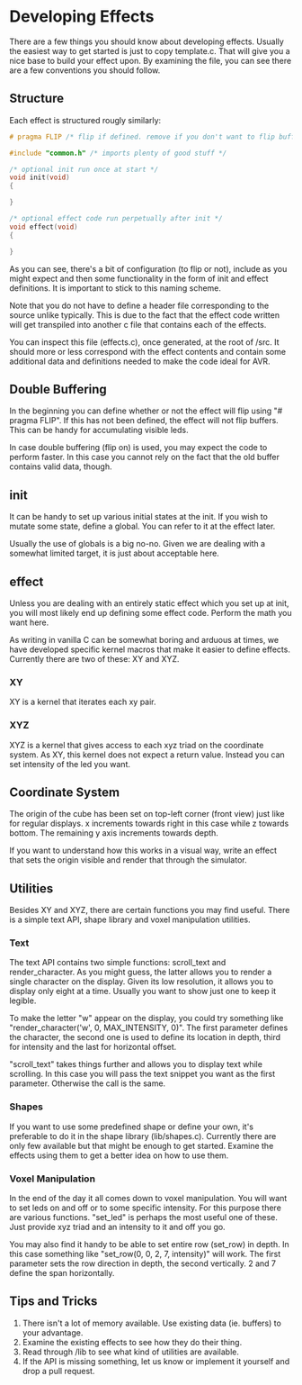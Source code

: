 # Developing Effects

There are a few things you should know about developing effects. Usually the
easiest way to get started is just to copy template.c. That will give you a
nice base to build your effect upon. By examining the file, you can see there
are a few conventions you should follow.

## Structure

Each effect is structured rougly similarly:

```c
# pragma FLIP /* flip if defined. remove if you don't want to flip buffers */

#include "common.h" /* imports plenty of good stuff */

/* optional init run once at start */
void init(void)
{

}

/* optional effect code run perpetually after init */
void effect(void)
{

}
```

As you can see, there's a bit of configuration (to flip or not), include as you
might expect and then some functionality in the form of init and effect
definitions. It is important to stick to this naming scheme.

Note that you do not have to define a header file corresponding to the source
unlike typically. This is due to the fact that the effect code written will
get transpiled into another c file that contains each of the effects.

You can inspect this file (effects.c), once generated, at the root of /src. It
should more or less correspond with the effect contents and contain some
additional data and definitions needed to make the code ideal for AVR.

## Double Buffering

In the beginning you can define whether or not the effect will flip using
"# pragma FLIP". If this has not been defined, the effect will not flip buffers.
This can be handy for accumulating visible leds.

In case double buffering (flip on) is used, you may expect the code to perform
faster. In this case you cannot rely on the fact that the old buffer contains
valid data, though.

## init

It can be handy to set up various initial states at the init. If you wish to
mutate some state, define a global. You can refer to it at the effect later.

Usually the use of globals is a big no-no. Given we are dealing with a somewhat
limited target, it is just about acceptable here.

## effect

Unless you are dealing with an entirely static effect which you set up at init,
you will most likely end up defining some effect code. Perform the math you
want here.

As writing in vanilla C can be somewhat boring and arduous at times, we have
developed specific kernel macros that make it easier to define effects.
Currently there are two of these: XY and XYZ.

### XY

XY is a kernel that iterates each xy pair.

### XYZ

XYZ is a kernel that gives access to each xyz triad on the coordinate
system. As XY, this kernel does not expect a return value. Instead you
can set intensity of the led you want.

## Coordinate System

The origin of the cube has been set on top-left corner (front view) just like
for regular displays. x increments towards right in this case while z towards
bottom. The remaining y axis increments towards depth.

If you want to understand how this works in a visual way, write an effect that
sets the origin visible and render that through the simulator.

## Utilities

Besides XY and XYZ, there are certain functions you may find useful.
There is a simple text API, shape library and voxel manipulation utilities.

### Text

The text API contains two simple functions: scroll_text and render_character.
As you might guess, the latter allows you to render a single character on the
display. Given its low resolution, it allows you to display only eight at a
time. Usually you want to show just one to keep it legible.

To make the letter "w" appear on the display, you could try something like
"render_character('w', 0, MAX_INTENSITY, 0)". The first parameter defines
the character, the second one is used to define its location in depth,
third for intensity and the last for horizontal offset.

"scroll_text" takes things further and allows you to display text while
scrolling. In this case you will pass the text snippet you want as the first
parameter. Otherwise the call is the same.

### Shapes

If you want to use some predefined shape or define your own, it's preferable
to do it in the shape library (lib/shapes.c). Currently there are only few
available but that might be enough to get started. Examine the effects using
them to get a better idea on how to use them.

### Voxel Manipulation

In the end of the day it all comes down to voxel manipulation. You will want to
set leds on and off or to some specific intensity. For this purpose there are
various functions. "set_led" is perhaps the most useful one of these. Just
provide xyz triad and an intensity to it and off you go.

You may also find it handy to be able to set entire row (set_row) in depth. In
this case something like "set_row(0, 0, 2, 7, intensity)" will work. The first
parameter sets the row direction in depth, the second vertically. 2 and 7
define the span horizontally.

## Tips and Tricks

1. There isn't a lot of memory available. Use existing data (ie. buffers) to
your advantage.
2. Examine the existing effects to see how they do their thing.
3. Read through /lib to see what kind of utilities are available.
4. If the API is missing something, let us know or implement it yourself and
drop a pull request.
